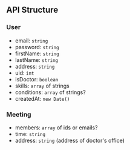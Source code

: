 ## API Structure

### User
- email: `string`
- password: `string`
- firstName: `string`
- lastName: `string`
- address: `string`
- uid: `int`
- isDoctor: `boolean`
- skills: `array` of strings
- conditions: `array` of strings?
- createdAt: `new Date()`

### Meeting
- members: `array` of ids or emails?
- time: `string`
- address: `string` (address of doctor's office)



